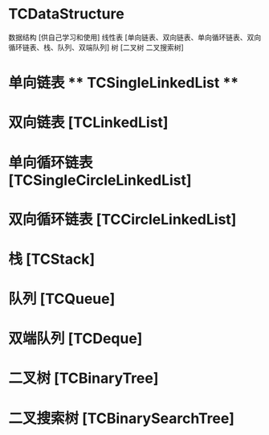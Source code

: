# TCDataStructure
数据结构 [供自己学习和使用]
线性表 [单向链表、双向链表、单向循环链表、双向循环链表、栈、队列、双端队列]
树 [二叉树 二叉搜索树]

# 单向链表 ** TCSingleLinkedList ** 

# 双向链表 [TCLinkedList]

# 单向循环链表 [TCSingleCircleLinkedList]

# 双向循环链表 [TCCircleLinkedList]

# 栈 [TCStack]

# 队列 [TCQueue]

# 双端队列 [TCDeque]

# 二叉树 [TCBinaryTree]

# 二叉搜索树 [TCBinarySearchTree]

